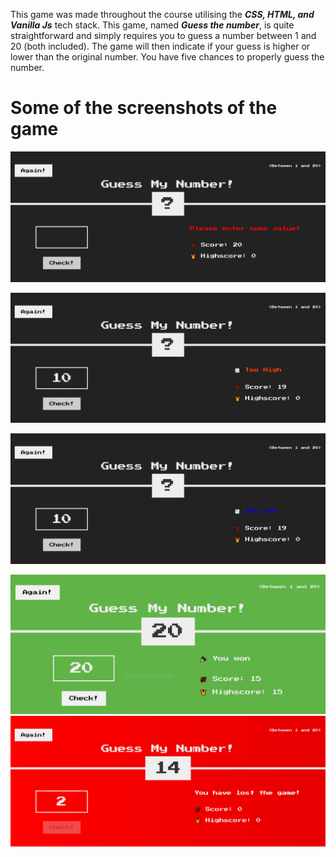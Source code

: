 This game was made throughout the course utilising the ***CSS, HTML, and Vanilla Js*** tech stack.
This game, named  ***Guess the number***, is quite straightforward and simply requires you to guess a number between 1 and 20 (both included).
The game will then indicate if your guess is higher or lower than the original number.
You have five chances to properly guess the number.

# Some of the screenshots of the game

![Screenshot3](https://github.com/vipulgoel30/Guess-Number/blob/6f7c05d871d8e7e1c5b873a4e7cd38dd14f31efd/SnapShots/Screenshot3.png)


![Screenshot 1](https://github.com/vipulgoel30/Guess-Number/blob/5dfb70f25ab26a577c5f6255df84f5487e30683e/SnapShots/Screenshot%201.png)


![Screenshot 4](https://github.com/vipulgoel30/Guess-Number/blob/6f7c05d871d8e7e1c5b873a4e7cd38dd14f31efd/SnapShots/Screenshot%204.png)


![Screenshot 2](https://github.com/vipulgoel30/Guess-Number/blob/984d881ddfa935c34c163fe95550e84cfca66f81/SnapShots/Screenshot%202.png)
![Screenshot 5](https://github.com/vipulgoel30/Guess-Number/blob/71f6869c75d20c6fbb2e7691b3d7a9f897a5245d/SnapShots/Screenshot%205.png)



